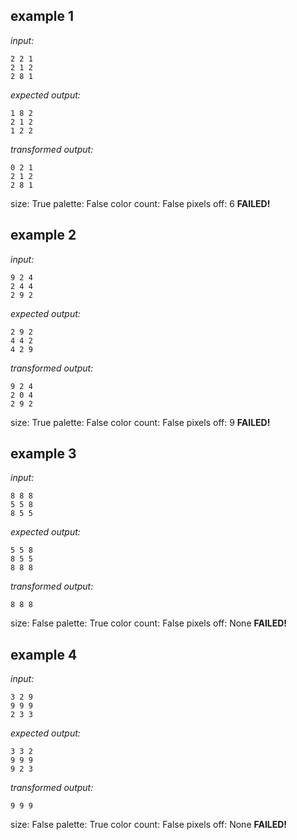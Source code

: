 
## example 1
*input:*
```
2 2 1
2 1 2
2 8 1
```
*expected output:*
```
1 8 2
2 1 2
1 2 2
```
*transformed output:*
```
0 2 1
2 1 2
2 8 1
```
size: True
palette: False
color count: False
pixels off: 6
**FAILED!**

## example 2
*input:*
```
9 2 4
2 4 4
2 9 2
```
*expected output:*
```
2 9 2
4 4 2
4 2 9
```
*transformed output:*
```
9 2 4
2 0 4
2 9 2
```
size: True
palette: False
color count: False
pixels off: 9
**FAILED!**

## example 3
*input:*
```
8 8 8
5 5 8
8 5 5
```
*expected output:*
```
5 5 8
8 5 5
8 8 8
```
*transformed output:*
```
8 8 8
```
size: False
palette: True
color count: False
pixels off: None
**FAILED!**

## example 4
*input:*
```
3 2 9
9 9 9
2 3 3
```
*expected output:*
```
3 3 2
9 9 9
9 2 3
```
*transformed output:*
```
9 9 9
```
size: False
palette: True
color count: False
pixels off: None
**FAILED!**
